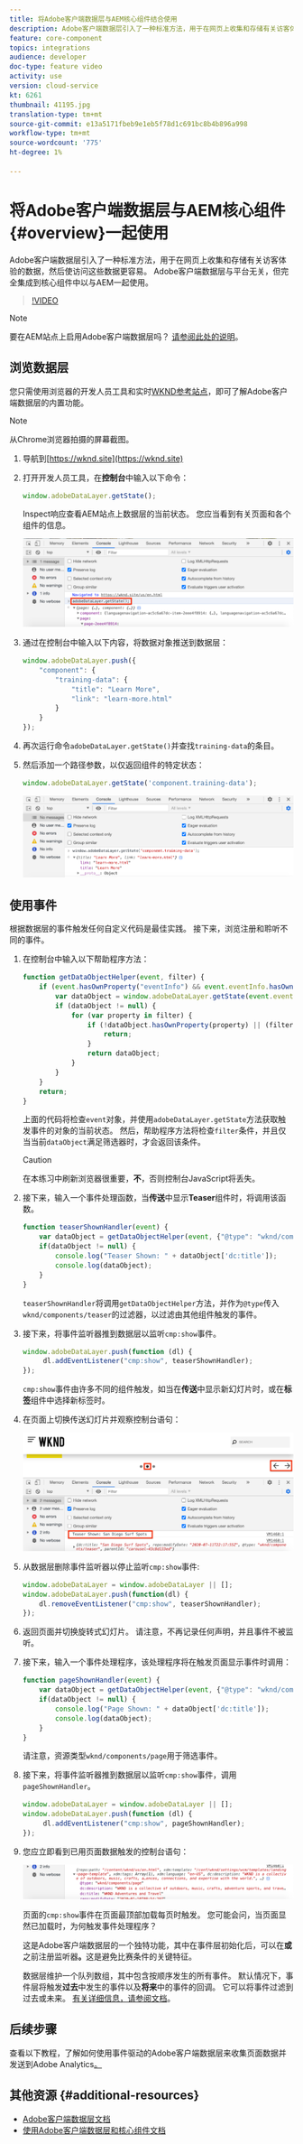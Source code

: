 ```yaml
---
title: 将Adobe客户端数据层与AEM核心组件结合使用
description: Adobe客户端数据层引入了一种标准方法，用于在网页上收集和存储有关访客体验的数据，然后使访问这些数据更容易。 Adobe客户端数据层与平台无关，但完全集成到核心组件中以与AEM一起使用。
feature: core-component
topics: integrations
audience: developer
doc-type: feature video
activity: use
version: cloud-service
kt: 6261
thumbnail: 41195.jpg
translation-type: tm+mt
source-git-commit: e13a5171fbeb9e1eb5f78d1c691bc8b4b896a998
workflow-type: tm+mt
source-wordcount: '775'
ht-degree: 1%

---
```



# 将Adobe客户端数据层与AEM核心组件{#overview}一起使用

Adobe客户端数据层引入了一种标准方法，用于在网页上收集和存储有关访客体验的数据，然后使访问这些数据更容易。 Adobe客户端数据层与平台无关，但完全集成到核心组件中以与AEM一起使用。

>[!VIDEO](https://video.tv.adobe.com/v/41195?quality=12&learn=on)

>[!NOTE]
>
> 要在AEM站点上启用Adobe客户端数据层吗？ [请参阅此处的说明](https://docs.adobe.com/content/help/en/experience-manager-core-components/using/developing/data-layer/overview.html#installation-activation)。

## 浏览数据层

您只需使用浏览器的开发人员工具和实时[WKND参考站点](https://wknd.site/)，即可了解Adobe客户端数据层的内置功能。

>[!NOTE]
>
> 从Chrome浏览器拍摄的屏幕截图。

1. 导航到[https://wknd.site](https://wknd.site)
1. 打开开发人员工具，在&#x200B;**控制台**&#x200B;中输入以下命令：

   ```js
   window.adobeDataLayer.getState();
   ```

   Inspect响应查看AEM站点上数据层的当前状态。 您应当看到有关页面和各个组件的信息。

   ![Adobe数据层响应](assets/data-layer-state-response.png)

1. 通过在控制台中输入以下内容，将数据对象推送到数据层：

   ```js
   window.adobeDataLayer.push({
       "component": {
           "training-data": {
               "title": "Learn More",
               "link": "learn-more.html"
           }
       }
   });
   ```

1. 再次运行命令`adobeDataLayer.getState()`并查找`training-data`的条目。
1. 然后添加一个路径参数，以仅返回组件的特定状态：

   ```js
   window.adobeDataLayer.getState('component.training-data');
   ```

   ![仅返回单个组件数据条目](assets/return-just-single-component.png)

## 使用事件

根据数据层的事件触发任何自定义代码是最佳实践。 接下来，浏览注册和聆听不同的事件。

1. 在控制台中输入以下帮助程序方法：

   ```js
   function getDataObjectHelper(event, filter) {
       if (event.hasOwnProperty("eventInfo") && event.eventInfo.hasOwnProperty("path")) {
           var dataObject = window.adobeDataLayer.getState(event.eventInfo.path);
           if (dataObject != null) {
               for (var property in filter) {
                   if (!dataObject.hasOwnProperty(property) || (filter[property] !== null && filter[property] !== dataObject[property])) {
                       return;
                   }
                   return dataObject;
               }
           }
       }
       return;
   }
   ```

   上面的代码将检查`event`对象，并使用`adobeDataLayer.getState`方法获取触发事件的对象的当前状态。 然后，帮助程序方法将检查`filter`条件，并且仅当当前`dataObject`满足筛选器时，才会返回该条件。

   >[!CAUTION]
   >
   > 在本练习中刷新浏览器很重要，**不**，否则控制台JavaScript将丢失。

1. 接下来，输入一个事件处理函数，当&#x200B;**传送**&#x200B;中显示&#x200B;**Teaser**&#x200B;组件时，将调用该函数。

   ```js
   function teaserShownHandler(event) {
       var dataObject = getDataObjectHelper(event, {"@type": "wknd/components/teaser"});
       if(dataObject != null) {
           console.log("Teaser Shown: " + dataObject['dc:title']);
           console.log(dataObject);
       }
   }
   ```

   `teaserShownHandler`将调用`getDataObjectHelper`方法，并作为`@type`传入`wknd/components/teaser`的过滤器，以过滤由其他组件触发的事件。

1. 接下来，将事件监听器推到数据层以监听`cmp:show`事件。

   ```js
   window.adobeDataLayer.push(function (dl) {
        dl.addEventListener("cmp:show", teaserShownHandler);
   });
   ```

   `cmp:show`事件由许多不同的组件触发，如当在&#x200B;**传送**&#x200B;中显示新幻灯片时，或在&#x200B;**标签**&#x200B;组件中选择新标签时。

1. 在页面上切换传送幻灯片并观察控制台语句：

   ![切换传送并查看事件监听器](assets/teaser-console-slides.png)

1. 从数据层删除事件监听器以停止监听`cmp:show`事件:

   ```js
   window.adobeDataLayer = window.adobeDataLayer || [];
   window.adobeDataLayer.push(function(dl) {
       dl.removeEventListener("cmp:show", teaserShownHandler);
   });
   ```

1. 返回页面并切换旋转式幻灯片。 请注意，不再记录任何声明，并且事件不被监听。

1. 接下来，输入一个事件处理程序，该处理程序将在触发页面显示事件时调用：

   ```js
   function pageShownHandler(event) {
       var dataObject = getDataObjectHelper(event, {"@type": "wknd/components/page"});
       if(dataObject != null) {
           console.log("Page Shown: " + dataObject['dc:title']);
           console.log(dataObject);
       }
   }
   ```

   请注意，资源类型`wknd/components/page`用于筛选事件。

1. 接下来，将事件监听器推到数据层以监听`cmp:show`事件，调用`pageShownHandler`。

   ```js
   window.adobeDataLayer = window.adobeDataLayer || [];
   window.adobeDataLayer.push(function (dl) {
        dl.addEventListener("cmp:show", pageShownHandler);
   });
   ```

1. 您应立即看到已用页面数据触发的控制台语句：

   ![页面显示数据](assets/page-show-console-data.png)

   页面的`cmp:show`事件在页面最顶部加载每页时触发。 您可能会问，当页面显然已加载时，为何触发事件处理程序？

   这是Adobe客户端数据层的一个独特功能，其中在事件层初始化后，可以在&#x200B;**或**&#x200B;之前注册监听器&#x200B;**。**&#x200B;这是避免比赛条件的关键特征。

   数据层维护一个队列数组，其中包含按顺序发生的所有事件。 默认情况下，事件层将触发&#x200B;**过去**&#x200B;中发生的事件以及&#x200B;**将来**&#x200B;中的事件的回调。 它可以将事件过滤到过去或未来。 [有关详细信息，请参阅文档](https://github.com/adobe/adobe-client-data-layer/wiki#addeventlistener)。


## 后续步骤

查看以下教程，了解如何使用事件驱动的Adobe客户端数据层来收集页面数据并发送到Adobe Analytics[。](../analytics/collect-data-analytics.md)


## 其他资源 {#additional-resources}

* [Adobe客户端数据层文档](https://github.com/adobe/adobe-client-data-layer/wiki)
* [使用Adobe客户端数据层和核心组件文档](https://docs.adobe.com/content/help/en/experience-manager-core-components/using/developing/data-layer/overview.html)
